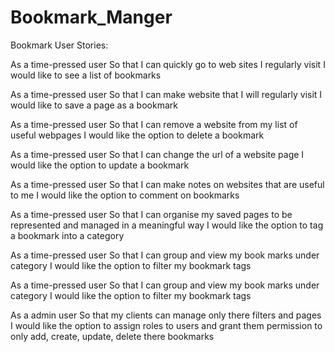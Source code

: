 # Bookmark_Manger

Bookmark User Stories: 

As a time-pressed user
So that I can quickly go to web sites I regularly visit
I would like to see a list of bookmarks

As a time-pressed user 
So that I can make website that I will regularly visit 
I would like to save a page as a bookmark 

As a time-pressed user 
So that I can remove a website from my list of  useful webpages 
I would like the option to delete a bookmark 

As a time-pressed user 
So that I can change the url of a website page 
I would like the option to update a bookmark 

As a time-pressed user 
So that I can make notes on websites that are useful to me 
I would like the option to comment on bookmarks 

As a time-pressed user 
So that I can organise my saved pages to be represented and managed in a meaningful way 
I would like the option to tag a bookmark into a category

As a time-pressed user 
So that I can group and view my book marks under  category
I would like the option to filter my bookmark tags

As a time-pressed user 
So that I can group and view my book marks under  category
I would like the option to filter my bookmark tags

As a admin user
So that my clients can manage only there filters and pages
I would like the option to assign roles to users and grant them permission to only add, create, update, delete there bookmarks 


